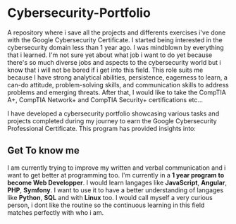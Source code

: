 # Cybersecurity-Portfolio
A repository where i save all the projects and differents exercises i've done with the Google Cybersecurity Certificate.
I started being interested in the cybersecurity domain less than 1 year ago. I was mindblown by everything that i learned. I'm not sure yet about what job i want to do yet because there's so much diverse jobs and aspects to the cybersecurity world but i know that i will not be bored if i get into this field. This role suits me because I have strong analytical abilities, persistence, eagerness to learn, a can-do attitude, problem-solving skills, and communication skills to address problems and emerging threats.
After that, I would like to take the CompTIA A+, CompTIA Network+ and CompTIA Security+ certifications etc...

I have developed a cybersecurity portfolio showcasing various tasks and projects completed during my journey to earn the Google Cybersecurity Professional Certificate. This program has provided insights into:

## Get To know me

I am currently trying to improve my written and verbal communication and i want to get better at programming too. I'm currently in a **1 year program to become Web Developper**. I would learn langages like **JavaScript**, **Angular**, **PHP**, **Symfony**. I want to use it to have a better understanding of langages like **Python**, **SQL** and with **Linux** too. 
I would call myself a very curious person, i dont like the routine so the continuous learning in this field matches perfectly with who i am. 
